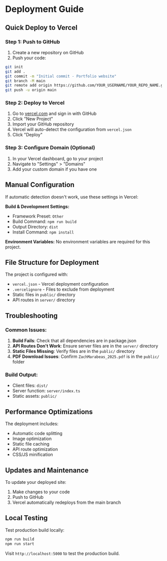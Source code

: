 # Deployment Guide

## Quick Deploy to Vercel

### Step 1: Push to GitHub
1. Create a new repository on GitHub
2. Push your code:
```bash
git init
git add .
git commit -m "Initial commit - Portfolio website"
git branch -M main
git remote add origin https://github.com/YOUR_USERNAME/YOUR_REPO_NAME.git
git push -u origin main
```

### Step 2: Deploy to Vercel
1. Go to [vercel.com](https://vercel.com) and sign in with GitHub
2. Click "New Project"
3. Import your GitHub repository
4. Vercel will auto-detect the configuration from `vercel.json`
5. Click "Deploy"

### Step 3: Configure Domain (Optional)
1. In your Vercel dashboard, go to your project
2. Navigate to "Settings" > "Domains"
3. Add your custom domain if you have one

## Manual Configuration

If automatic detection doesn't work, use these settings in Vercel:

**Build & Development Settings:**
- Framework Preset: `Other`
- Build Command: `npm run build`
- Output Directory: `dist`
- Install Command: `npm install`

**Environment Variables:**
No environment variables are required for this project.

## File Structure for Deployment

The project is configured with:
- `vercel.json` - Vercel deployment configuration
- `.vercelignore` - Files to exclude from deployment
- Static files in `public/` directory
- API routes in `server/` directory

## Troubleshooting

### Common Issues:

1. **Build Fails**: Check that all dependencies are in package.json
2. **API Routes Don't Work**: Ensure server files are in the `server/` directory
3. **Static Files Missing**: Verify files are in the `public/` directory
4. **PDF Download Issues**: Confirm `ZachMarabeas_2025.pdf` is in the `public/` folder

### Build Output:
- Client files: `dist/`
- Server function: `server/index.ts`
- Static assets: `public/`

## Performance Optimizations

The deployment includes:
- Automatic code splitting
- Image optimization
- Static file caching
- API route optimization
- CSS/JS minification

## Updates and Maintenance

To update your deployed site:
1. Make changes to your code
2. Push to GitHub
3. Vercel automatically redeploys from the main branch

## Local Testing

Test production build locally:
```bash
npm run build
npm run start
```

Visit `http://localhost:5000` to test the production build.
